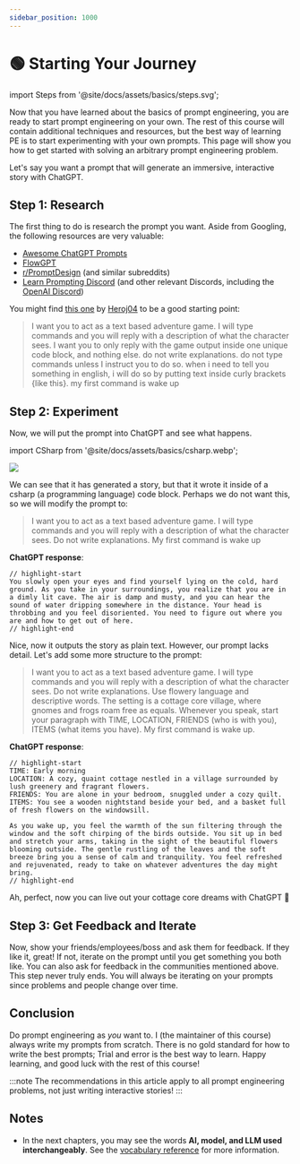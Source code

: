 ```yaml
---
sidebar_position: 1000
---
```


# 🟢 Starting Your Journey


import Steps from '@site/docs/assets/basics/steps.svg';

<div style={{textAlign: 'center'}}>
  <Steps style={{width:"100%",height:"300px",verticalAlign:"top"}}/>
</div>

Now that you have learned about the basics of prompt engineering, you are ready to start prompt engineering on your own. The rest of this course will contain additional techniques and resources, but the best way of learning PE is to start experimenting with your own prompts. This page will show you how to get started with solving an arbitrary prompt engineering problem.

Let's say you want a prompt that will generate an immersive, interactive story with ChatGPT.

## Step 1: Research

The first thing to do is research the prompt you want. Aside from Googling, the following resources are very valuable:

- [Awesome ChatGPT Prompts](https://github.com/f/awesome-chatgpt-prompts)
- [FlowGPT](https://flowgpt.com)
- [r/PromptDesign](https://www.reddit.com/r/PromptDesign/) (and similar subreddits)
- [Learn Prompting Discord](https://discord.gg/learn-prompting) (and other relevant Discords, including the [OpenAI Discord](https://discord.gg/openai))

You might find [this one](https://prompts.chat/#act-as-a-text-based-adventure-game) by [Heroj04](https://github.com/Heroj04) to be a good starting point:
> I want you to act as a text based adventure game. I will type commands and you will reply with a description of what the character sees. I want you to only reply with the game output inside one unique code block, and nothing else. do not write explanations. do not type commands unless I instruct you to do so. when i need to tell you something in english, i will do so by putting text inside curly brackets {like this}. my first command is wake up

## Step 2: Experiment

Now, we will put the prompt into ChatGPT and see what happens.

import CSharp from '@site/docs/assets/basics/csharp.webp';

<div style={{textAlign: 'center'}}>
  <img src={CSharp} style={{width: "750px"}}/>
</div>

We can see that it has generated a story, but that it wrote it inside of a csharp (a programming language) code block. Perhaps we do not want this, so we will modify the prompt to:

> I want you to act as a text based adventure game. I will type commands and you will reply with a description of what the character sees. Do not write explanations. My first command is wake up


**ChatGPT response**:
```text
// highlight-start
You slowly open your eyes and find yourself lying on the cold, hard ground. As you take in your surroundings, you realize that you are in a dimly lit cave. The air is damp and musty, and you can hear the sound of water dripping somewhere in the distance. Your head is throbbing and you feel disoriented. You need to figure out where you are and how to get out of here.
// highlight-end
```

Nice, now it outputs the story as plain text. However, our prompt lacks detail. Let's add some more structure to the prompt:

> I want you to act as a text based adventure game. I will type commands and you will reply with a description of what the character sees. Do not write explanations. Use flowery language and descriptive words. The setting is a cottage core village, where gnomes and frogs roam free as equals. Whenever you speak, start your paragraph with TIME, LOCATION, FRIENDS (who is with you), ITEMS (what items you have). My first command is wake up.

**ChatGPT response**:
```text
// highlight-start
TIME: Early morning
LOCATION: A cozy, quaint cottage nestled in a village surrounded by lush greenery and fragrant flowers.
FRIENDS: You are alone in your bedroom, snuggled under a cozy quilt.
ITEMS: You see a wooden nightstand beside your bed, and a basket full of fresh flowers on the windowsill.

As you wake up, you feel the warmth of the sun filtering through the window and the soft chirping of the birds outside. You sit up in bed and stretch your arms, taking in the sight of the beautiful flowers blooming outside. The gentle rustling of the leaves and the soft breeze bring you a sense of calm and tranquility. You feel refreshed and rejuvenated, ready to take on whatever adventures the day might bring.
// highlight-end
```

Ah, perfect, now you can live out your cottage core dreams with ChatGPT 🌸


## Step 3: Get Feedback and Iterate

Now, show your friends/employees/boss and ask them for feedback. If they like it, great! If not, iterate on the prompt until you get something you both like. You can also ask for feedback in the communities mentioned above. This step never truly ends. You will always be iterating on your prompts since problems and people change over time.

## Conclusion

Do prompt engineering as *you* want to. I (the maintainer of this course) always write my prompts from scratch. There is no gold standard for how to write the best prompts; Trial and error is the best way to learn. Happy learning, and good luck with the rest of this course!

:::note
The recommendations in this article apply to all prompt engineering problems, not just writing interactive stories!
:::


## Notes

- In the next chapters, you may see the words **AI, model, and LLM
used interchangeably**. See the [vocabulary reference](https://learnprompting.org/docs/vocabulary) for more information.